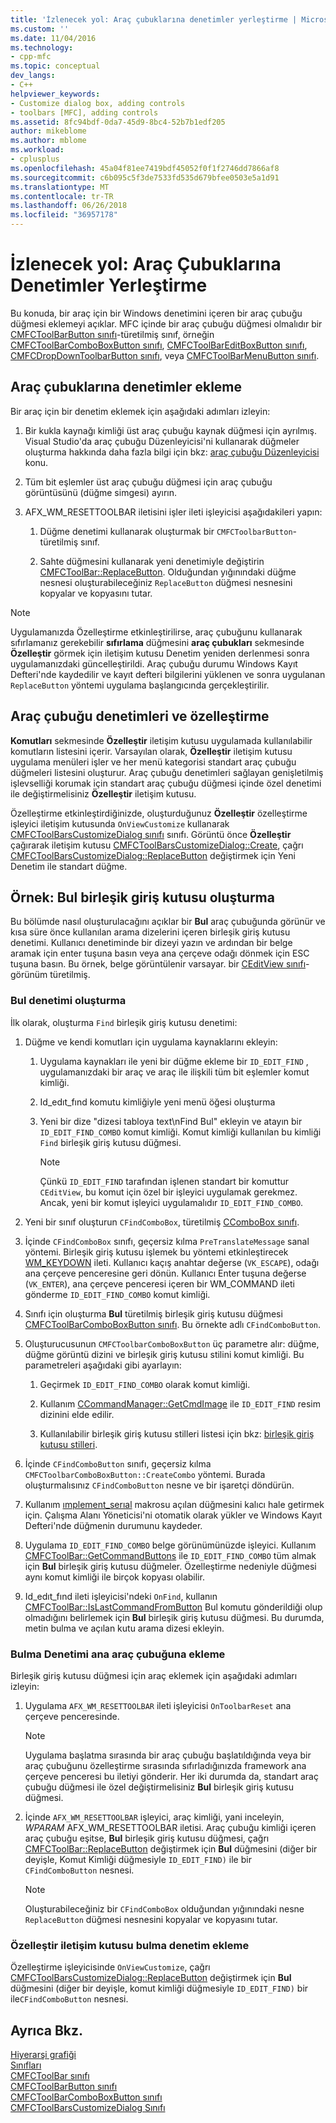 ```yaml
---
title: 'İzlenecek yol: Araç çubuklarına denetimler yerleştirme | Microsoft Docs'
ms.custom: ''
ms.date: 11/04/2016
ms.technology:
- cpp-mfc
ms.topic: conceptual
dev_langs:
- C++
helpviewer_keywords:
- Customize dialog box, adding controls
- toolbars [MFC], adding controls
ms.assetid: 8fc94bdf-0da7-45d9-8bc4-52b7b1edf205
author: mikeblome
ms.author: mblome
ms.workload:
- cplusplus
ms.openlocfilehash: 45a04f81ee7419bdf45052f0f1f2746dd7866af8
ms.sourcegitcommit: c6b095c5f3de7533fd535d679bfee0503e5a1d91
ms.translationtype: MT
ms.contentlocale: tr-TR
ms.lasthandoff: 06/26/2018
ms.locfileid: "36957178"
---
```

# <a name="walkthrough-putting-controls-on-toolbars"></a>İzlenecek yol: Araç Çubuklarına Denetimler Yerleştirme
Bu konuda, bir araç için bir Windows denetimini içeren bir araç çubuğu düğmesi eklemeyi açıklar. MFC içinde bir araç çubuğu düğmesi olmalıdır bir [CMFCToolBarButton sınıfı](../mfc/reference/cmfctoolbarbutton-class.md)-türetilmiş sınıf, örneğin [CMFCToolBarComboBoxButton sınıfı](../mfc/reference/cmfctoolbarcomboboxbutton-class.md), [CMFCToolBarEditBoxButton sınıfı](../mfc/reference/cmfctoolbareditboxbutton-class.md), [CMFCDropDownToolbarButton sınıfı](../mfc/reference/cmfcdropdowntoolbarbutton-class.md), veya [CMFCToolBarMenuButton sınıfı](../mfc/reference/cmfctoolbarmenubutton-class.md).  
  
## <a name="adding-controls-to-toolbars"></a>Araç çubuklarına denetimler ekleme  
 Bir araç için bir denetim eklemek için aşağıdaki adımları izleyin:  
  
1.  Bir kukla kaynağı kimliği üst araç çubuğu kaynak düğmesi için ayrılmış. Visual Studio'da araç çubuğu Düzenleyicisi'ni kullanarak düğmeler oluşturma hakkında daha fazla bilgi için bkz: [araç çubuğu Düzenleyicisi](../windows/toolbar-editor.md) konu.  
  
2.  Tüm bit eşlemler üst araç çubuğu düğmesi için araç çubuğu görüntüsünü (düğme simgesi) ayırın.  
  
3.  AFX_WM_RESETTOOLBAR iletisini işler ileti işleyicisi aşağıdakileri yapın:  
  
    1.  Düğme denetimi kullanarak oluşturmak bir `CMFCToolbarButton`-türetilmiş sınıf.  
  
    2.  Sahte düğmesini kullanarak yeni denetimiyle değiştirin [CMFCToolBar::ReplaceButton](../mfc/reference/cmfctoolbar-class.md#replacebutton). Olduğundan yığınındaki düğme nesnesi oluşturabileceğiniz `ReplaceButton` düğmesi nesnesini kopyalar ve kopyasını tutar.  
  
> [!NOTE]
>  Uygulamanızda Özelleştirme etkinleştirilirse, araç çubuğunu kullanarak sıfırlamanız gerekebilir **sıfırlama** düğmesini **araç çubukları** sekmesinde **Özelleştir** görmek için iletişim kutusu Denetim yeniden derlenmesi sonra uygulamanızdaki güncelleştirildi. Araç çubuğu durumu Windows Kayıt Defteri'nde kaydedilir ve kayıt defteri bilgilerini yüklenen ve sonra uygulanan `ReplaceButton` yöntemi uygulama başlangıcında gerçekleştirilir.  
  
## <a name="toolbar-controls-and-customization"></a>Araç çubuğu denetimleri ve özelleştirme  
 **Komutları** sekmesinde **Özelleştir** iletişim kutusu uygulamada kullanılabilir komutların listesini içerir. Varsayılan olarak, **Özelleştir** iletişim kutusu uygulama menüleri işler ve her menü kategorisi standart araç çubuğu düğmeleri listesini oluşturur. Araç çubuğu denetimleri sağlayan genişletilmiş işlevselliği korumak için standart araç çubuğu düğmesi içinde özel denetimi ile değiştirmelisiniz **Özelleştir** iletişim kutusu.  
  
 Özelleştirme etkinleştirdiğinizde, oluşturduğunuz **Özelleştir** özelleştirme işleyici iletişim kutusunda `OnViewCustomize` kullanarak [CMFCToolBarsCustomizeDialog sınıfı](../mfc/reference/cmfctoolbarscustomizedialog-class.md) sınıfı. Görüntü önce **Özelleştir** çağırarak iletişim kutusu [CMFCToolBarsCustomizeDialog::Create](../mfc/reference/cmfctoolbarscustomizedialog-class.md#create), çağrı [CMFCToolBarsCustomizeDialog::ReplaceButton](../mfc/reference/cmfctoolbarscustomizedialog-class.md#replacebutton) değiştirmek için Yeni Denetim ile standart düğme.  
  
## <a name="example-creating-a-find-combo-box"></a>Örnek: Bul birleşik giriş kutusu oluşturma  
 Bu bölümde nasıl oluşturulacağını açıklar bir **Bul** araç çubuğunda görünür ve kısa süre önce kullanılan arama dizelerini içeren birleşik giriş kutusu denetimi. Kullanıcı denetiminde bir dizeyi yazın ve ardından bir belge aramak için enter tuşuna basın veya ana çerçeve odağı dönmek için ESC tuşuna basın. Bu örnek, belge görüntülenir varsayar. bir [CEditView sınıfı](../mfc/reference/ceditview-class.md)-görünüm türetilmiş.  
  
### <a name="creating-the-find-control"></a>Bul denetimi oluşturma  
 İlk olarak, oluşturma `Find` birleşik giriş kutusu denetimi:  
  
1.  Düğme ve kendi komutları için uygulama kaynaklarını ekleyin:  
  
    1.  Uygulama kaynakları ile yeni bir düğme ekleme bir `ID_EDIT_FIND` , uygulamanızdaki bir araç ve araç ile ilişkili tüm bit eşlemler komut kimliği.  
  
    2.  Id_edıt_fınd komutu kimliğiyle yeni menü öğesi oluşturma  
  
    3.  Yeni bir dize "dizesi tabloya text\nFind Bul" ekleyin ve atayın bir `ID_EDIT_FIND_COMBO` komut kimliği. Komut kimliği kullanılan bu kimliği `Find` birleşik giriş kutusu düğmesi.  
  
        > [!NOTE]
        >  Çünkü `ID_EDIT_FIND` tarafından işlenen standart bir komuttur `CEditView`, bu komut için özel bir işleyici uygulamak gerekmez.  Ancak, yeni bir komut işleyici uygulamalıdır `ID_EDIT_FIND_COMBO`.  
  
2.  Yeni bir sınıf oluşturun `CFindComboBox`, türetilmiş [CComboBox sınıfı](../mfc/reference/ccombobox-class.md).  
  
3.  İçinde `CFindComboBox` sınıfı, geçersiz kılma `PreTranslateMessage` sanal yöntemi. Birleşik giriş kutusu işlemek bu yöntemi etkinleştirecek [WM_KEYDOWN](http://msdn.microsoft.com/library/windows/desktop/ms646280) ileti. Kullanıcı kaçış anahtar değerse (`VK_ESCAPE`), odağı ana çerçeve penceresine geri dönün. Kullanıcı Enter tuşuna değerse (`VK_ENTER`), ana çerçeve penceresi içeren bir WM_COMMAND ileti gönderme `ID_EDIT_FIND_COMBO` komut kimliği.  
  
4.  Sınıfı için oluşturma **Bul** türetilmiş birleşik giriş kutusu düğmesi [CMFCToolBarComboBoxButton sınıfı](../mfc/reference/cmfctoolbarcomboboxbutton-class.md). Bu örnekte adlı `CFindComboButton`.  
  
5.  Oluşturucusunun `CMFCToolbarComboBoxButton` üç parametre alır: düğme, düğme görüntü dizini ve birleşik giriş kutusu stilini komut kimliği. Bu parametreleri aşağıdaki gibi ayarlayın:  
  
    1.  Geçirmek `ID_EDIT_FIND_COMBO` olarak komut kimliği.  
  
    2.  Kullanım [CCommandManager::GetCmdImage](http://msdn.microsoft.com/en-us/4094d08e-de74-4398-a483-76d27a742dca) ile `ID_EDIT_FIND` resim dizinini elde edilir.  
  
    3.  Kullanılabilir birleşik giriş kutusu stilleri listesi için bkz: [birleşik giriş kutusu stilleri](../mfc/reference/styles-used-by-mfc.md#combo-box-styles).  
  
6.  İçinde `CFindComboButton` sınıfı, geçersiz kılma `CMFCToolbarComboBoxButton::CreateCombo` yöntemi. Burada oluşturmalısınız `CFindComboButton` nesne ve bir işaretçi döndürün.  
  
7.  Kullanım [ımplement_serıal](../mfc/reference/run-time-object-model-services.md#implement_serial) makrosu açılan düğmesini kalıcı hale getirmek için. Çalışma Alanı Yöneticisi'ni otomatik olarak yükler ve Windows Kayıt Defteri'nde düğmenin durumunu kaydeder.  
  
8.  Uygulama `ID_EDIT_FIND_COMBO` belge görünümünüzde işleyici. Kullanım [CMFCToolBar::GetCommandButtons](../mfc/reference/cmfctoolbar-class.md#getcommandbuttons) ile `ID_EDIT_FIND_COMBO` tüm almak için **Bul** birleşik giriş kutusu düğmeler. Özelleştirme nedeniyle düğmesi aynı komut kimliği ile birçok kopyası olabilir.  
  
9. Id_edıt_fınd ileti işleyicisi'ndeki `OnFind`, kullanın [CMFCToolBar::IsLastCommandFromButton](../mfc/reference/cmfctoolbar-class.md#islastcommandfrombutton) Bul komutu gönderildiği olup olmadığını belirlemek için **Bul** birleşik giriş kutusu düğmesi. Bu durumda, metin bulma ve açılan kutu arama dizesi ekleyin.  
  
### <a name="adding-the-find-control-to-the-main-toolbar"></a>Bulma Denetimi ana araç çubuğuna ekleme  
 Birleşik giriş kutusu düğmesi için araç eklemek için aşağıdaki adımları izleyin:  
  
1.  Uygulama `AFX_WM_RESETTOOLBAR` ileti işleyicisi `OnToolbarReset` ana çerçeve penceresinde.  
  
    > [!NOTE]
    >  Uygulama başlatma sırasında bir araç çubuğu başlatıldığında veya bir araç çubuğunu özelleştirme sırasında sıfırladığınızda framework ana çerçeve penceresi bu iletiyi gönderir. Her iki durumda da, standart araç çubuğu düğmesi ile özel değiştirmelisiniz **Bul** birleşik giriş kutusu düğmesi.  
  
2.  İçinde `AFX_WM_RESETTOOLBAR` işleyici, araç kimliği, yani inceleyin, *WPARAM* AFX_WM_RESETTOOLBAR iletisi. Araç çubuğu kimliği içeren araç çubuğu eşitse, **Bul** birleşik giriş kutusu düğmesi, çağrı [CMFCToolBar::ReplaceButton](../mfc/reference/cmfctoolbar-class.md#replacebutton) değiştirmek için **Bul** düğmesini (diğer bir deyişle, Komut Kimliği düğmesiyle `ID_EDIT_FIND)` ile bir `CFindComboButton` nesnesi.  
  
    > [!NOTE]
    >  Oluşturabileceğiniz bir `CFindComboBox` olduğundan yığınındaki nesne `ReplaceButton` düğmesi nesnesini kopyalar ve kopyasını tutar.  
  
### <a name="adding-the-find-control-to-the-customize-dialog-box"></a>Özelleştir iletişim kutusu bulma denetim ekleme  
 Özelleştirme işleyicisinde `OnViewCustomize`, çağrı [CMFCToolBarsCustomizeDialog::ReplaceButton](../mfc/reference/cmfctoolbarscustomizedialog-class.md#replacebutton) değiştirmek için **Bul** düğmesini (diğer bir deyişle, komut kimliği düğmesiyle `ID_EDIT_FIND)` bir ile`CFindComboButton` nesnesi.  
  
## <a name="see-also"></a>Ayrıca Bkz.  
 [Hiyerarşi grafiği](../mfc/hierarchy-chart.md)   
 [Sınıfları](../mfc/reference/mfc-classes.md)   
 [CMFCToolBar sınıfı](../mfc/reference/cmfctoolbar-class.md)   
 [CMFCToolBarButton sınıfı](../mfc/reference/cmfctoolbarbutton-class.md)   
 [CMFCToolBarComboBoxButton sınıfı](../mfc/reference/cmfctoolbarcomboboxbutton-class.md)   
 [CMFCToolBarsCustomizeDialog Sınıfı](../mfc/reference/cmfctoolbarscustomizedialog-class.md)
